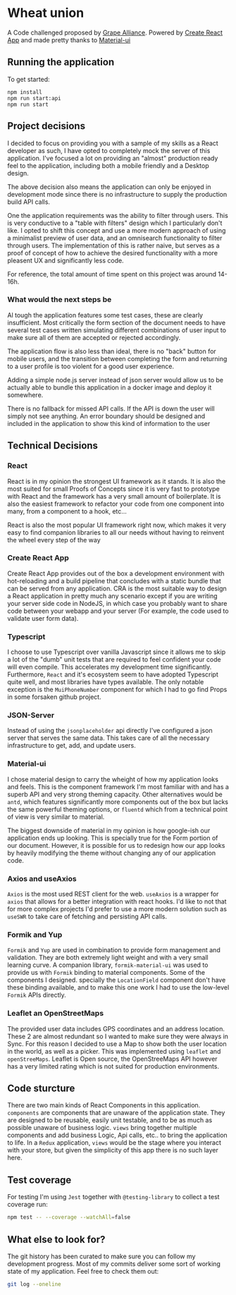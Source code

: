 # Wheat union

A Code challenged proposed by [Grape Alliance](https://grapealliance.com/). Powered by
[Create React App](https://create-react-app.dev/docs/getting-started/) and made pretty thanks to
[Material-ui](https://material-ui.com/)

## Running the application

To get started:

```shell
npm install
npm run start:api
npm run start
```

## Project decisions

I decided to focus on providing you with a sample of my skills as a React developer as such, I have
opted to completely mock the server of this application. I've focused a lot on providing an "almost"
production ready feel to the application, including both a mobile friendly and a Desktop design.

The above decision also means the application can only be enjoyed in development mode since there is
no infrastructure to supply the production build API calls.

One the application requirements was the ability to filter through users. This is very conductive
to a "table with filters" design which I particularly don't like. I opted to shift this concept and
use a more modern approach of using a minimalist preview of user data, and an omnisearch
functionality to filter through users. The implementation of this is rather naive, but serves as a
proof of concept of how to achieve the desired functionality with a more pleasent UX and
significantly less code.

For reference, the total amount of time spent on this project was around 14-16h.

### What would the next steps be

Al tough the application features some test cases, these are clearly insufficient. Most critically
the form section of the document needs to have several test cases written simulating different
combinations of user input to make sure all of them are accepted or rejected accordingly.

The application flow is also less than ideal, there is no "back" button for mobile users, and the
transition between completing the form and returning to a user profile is too violent for a good
user experience.

Adding a simple node.js server instead of json server would allow us to be actually able to bundle
this application in a docker image and deploy it somewhere.

There is no fallback for missed API calls. If the API is down the user will simply not see anything.
An error boundary should be designed and included in the application to show this kind of information
to the user

## Technical Decisions

### React

React is in my opinion the strongest UI framework as it stands. It is also the most suited for small
Proofs of Concepts since it is very fast to prototype with React and the framework has a very small
amount of boilerplate. It is also the easiest framework to refactor your code from one component
into many, from a component to a hook, etc...

React is also the most popular UI framework right now, which makes it very easy to find companion
libraries to all our needs without having to reinvent the wheel every step of the way

### Create React App

Create React App provides out of the box a development environment with hot-reloading and a build
pipeline that concludes with a static bundle that can be served from any application. CRA is the
most suitable way to design a React application in pretty much any scenario except if you are
writing your server side code in NodeJS, in which case you probably want to share code between
your webapp and your server (For example, the code used to validate user form data).

### Typescript

I choose to use Typescript over vanilla Javascript since it allows me to skip a lot of the "dumb"
unit tests that are required to feel confident your code will even compile. This accelerates my
development time significantly. Furthermore, `React` and it's ecosystem seem to have adopted
Typescript quite well, and most libraries have types available. The only notable exception is the
`MuiPhoneNumber` component for which I had to go find Props in some forsaken github project.

### JSON-Server

Instead of using the `jsonplaceholder` api directly I've configured a json server that serves the
same data. This takes care of all the necessary infrastructure to get, add, and update users.

### Material-ui

I chose material design to carry the wheight of how my application looks and feels. This is the
component framework I'm most familiar with and has a superb API and very strong theming capacity.
Other alternatives would be `antd`, which features significantly more components out of the box but
lacks the same powerful theming options, or `fluentd` which from a technical point of view is very
similar to material.

The biggest downside of material in my opinion is how google-ish our application ends up looking.
This is specially true for the Form portion of our document. However, it is possible for us to
redesign how our app looks by heavily modifying the theme without changing any of our application
code.

### Axios and useAxios

`Axios` is the most used REST client for the web. `useAxios` is a wrapper for `axios` that allows for
a better integration with react hooks. I'd like to not that for more complex projects I'd prefer to
use a more modern solution such as `useSWR` to take care of fetching and persisting API calls.

### Formik and Yup

`Formik` and `Yup` are used in combination to provide form management and validation. They are both
extremely light weight and with a very small learning curve. A companion library, `formik-material-ui`
was used to provide us with `Formik` binding to material components. Some of the components I designed.
specially the `LocationField` component don't have these binding available, and to make this one work
I had to use the low-level `Formik` APIs directly.

### Leaflet an OpenStreetMaps

The provided user data includes GPS coordinates and an address location. These 2 are almost redundant
so I wanted to make sure they were always in Sync. For this reason I decided to use a Map to show
both the user location in the world, as well as a picker. This was implemented using `leaflet` and
`openStreeMaps`. Leaflet is Open source, the OpenStreeMaps API however has a very limited rating
which is not suited for production environments.

## Code sturcture

There are two main kinds of React Components in this application. `components` are components that
are unaware of the application state. They are designed to be reusable, easily unit testable, and to
be as much as possible unaware of business logic. `views` bring together multiple components and
add business Logic, Api calls, etc.. to bring the application to life. In a `Redux` application,
`views` would be the stage where you interact with your store, but given the simplicity of this app
there is no such layer here.

## Test coverage

For testing I'm using `Jest` together with `@testing-library` to collect a test coverage run:

```sh
npm test -- --coverage --watchAll=false
```

## What else to look for?

The git history has been curated to make sure you can follow my development progress. Most of my
commits deliver some sort of working state of my application. Feel free to check them out:

```sh
git log --oneline
```
